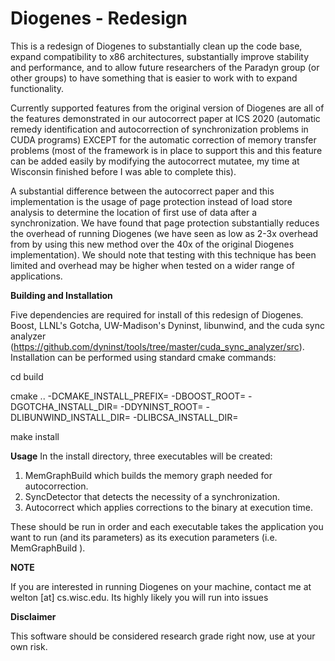 # Diogenes - Redesign

This is a redesign of Diogenes to substantially clean up the code base, expand compatibility to x86 architectures, substantially improve stability and performance, and to allow future researchers of the Paradyn group (or other groups) to have something that is easier to work with to expand functionality. 

Currently supported features from the original version of Diogenes are all of the features demonstrated in our autocorrect paper at ICS 2020 (automatic remedy identification and autocorrection of synchronization problems in CUDA programs) EXCEPT for the automatic correction of memory transfer problems (most of the framework is in place to support this and this feature can be added easily by modifying the autocorrect mutatee, my time at Wisconsin finished before I was able to complete this). 

A substantial difference between the autocorrect paper and this implementation is the usage of page protection instead of load store analysis to determine the location of first use of data after a synchronization. We have found that  page protection substantially reduces the overhead of running Diogenes (we have seen as low as 2-3x overhead from by using this new method over the 40x of the original Diogenes implementation). We should note that testing with this technique has been limited and overhead may be higher when tested on a wider range of applications. 

**Building and Installation**

Five dependencies are required for install of this redesign of Diogenes. Boost, LLNL's Gotcha, UW-Madison's Dyninst, libunwind, and the cuda sync analyzer (https://github.com/dyninst/tools/tree/master/cuda_sync_analyzer/src). Installation can be performed using standard cmake commands:

cd build

cmake ..  -DCMAKE_INSTALL_PREFIX= -DBOOST_ROOT= -DGOTCHA_INSTALL_DIR= -DDYNINST_ROOT= -DLIBUNWIND_INSTALL_DIR= -DLIBCSA_INSTALL_DIR=

make install

**Usage**
In the install directory, three executables will be created:

1. MemGraphBuild which builds the memory graph needed for autocorrection. 
2. SyncDetector that detects the necessity of a synchronization. 
3. Autocorrect which applies corrections to the binary at execution time. 

These should be run in order and each executable takes the application you want to run (and its parameters) as its execution parameters (i.e. MemGraphBuild <application name> <application parameters>).

**NOTE**

If you are interested in running Diogenes on your machine, contact me at welton [at] cs.wisc.edu. Its highly likely you will run into issues 

**Disclaimer**

This software should be considered research grade right now, use at your own risk. 
